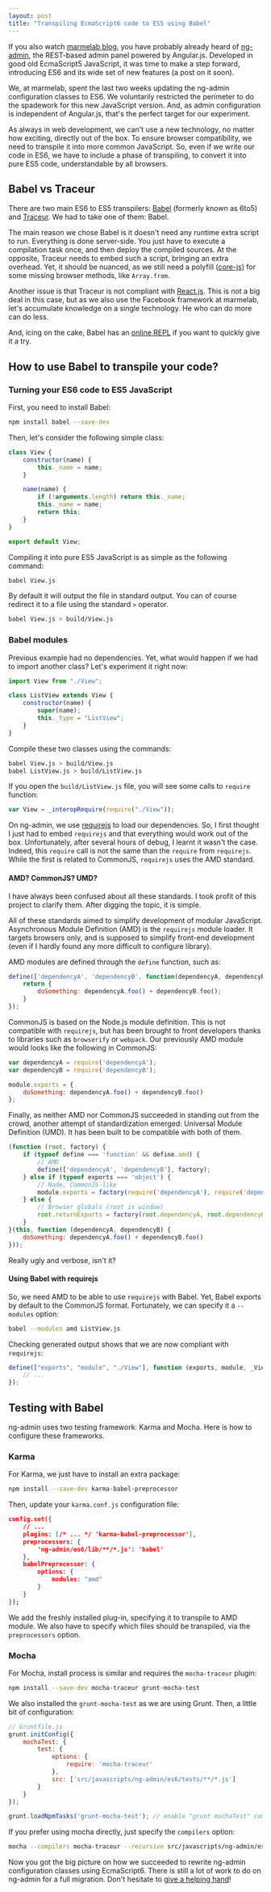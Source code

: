 ```yaml
---
layout: post
title: "Transpiling EcmaScript6 code to ES5 using Babel"
---
```


If you also watch [marmelab blog](http://marmelab.com/en/), you have probably already heard of [ng-admin](https://github.com/marmelab/ng-admin), the REST-based admin panel powered by Angular.js. Developed in good old EcmaScript5 JavaScript, it was time to make a step forward, introducing ES6 and its wide set of new features (a post on it soon).

We, at marmelab, spent the last two weeks updating the ng-admin configuration classes to ES6. We voluntarily restricted the perimeter to do the spadework for this new JavaScript version. And, as admin configuration is independent of Angular.js, that's the perfect target for our experiment.

As always in web development, we can't use a new technology, no matter how exciting, directly out of the box. To ensure browser compatibility, we need to transpile it into more common JavaScript. So, even if we write our code in ES6, we have to include a phase of transpiling, to convert it into pure ES5 code, understandable by all browsers.

## Babel vs Traceur

There are two main ES6 to ES5 transpilers: [Babel](http://babeljs.io/) (formerly known as 6to5) and [Traceur](https://github.com/google/traceur-compiler). We had to take one of them: Babel.

The main reason we chose Babel is it doesn't need any runtime extra script to run. Everything is done server-side. You just have to execute a compilation task once, and then deploy the compiled sources. At the opposite, Traceur needs to embed such a script, bringing an extra overhead. Yet, it should be nuanced, as we still need a polyfill ([core-js](https://github.com/zloirock/core-js)) for some missing browser methods, like `Array.from`. 

Another issue is that Traceur is not compliant with [React.js](http://facebook.github.io/react/). This is not a big deal in this case, but as we also use the Facebook framework at marmelab, let's accumulate knowledge on a single technology. He who can do more can do less.

And, icing on the cake, Babel has an [online REPL](https://babeljs.io/repl/) if you want to quickly give it a try.

## How to use Babel to transpile your code?

### Turning your ES6 code to ES5 JavaScript

First, you need to install Babel:

``` sh
npm install babel --save-dev
```

Then, let's consider the following simple class:

``` js
class View {
	constructor(name) {
		this._name = name;
	}

	name(name) {
		if (!arguments.length) return this._name;
		this._name = name;
		return this;
	}
}

export default View;
```

Compiling it into pure ES5 JavaScript is as simple as the following command:

``` sh
babel View.js
```

By default it will output the file in standard output. You can of course redirect it to a file using the standard `>` operator.

``` sh
babel View.js > build/View.js
```

### Babel modules

Previous example had no dependencies. Yet, what would happen if we had to import another class? Let's experiment it right now:

``` js
import View from "./View";

class ListView extends View {
	constructor(name) {
		super(name);
		this._type = "ListView";
	}
}
```

Compile these two classes using the commands:

``` sh
babel View.js > build/View.js
babel ListView.js > build/ListView.js
```

If you open the `build/ListView.js` file, you will see some calls to `require` function:

``` js
var View = _interopRequire(require("./View"));
```

On ng-admin, we use [requirejs](http://requirejs.org/) to load our dependencies. So, I first thought I just had to embed `requirejs` and that everything would work out of the box. Unfortunately, after several hours of debug, I learnt it wasn't the case. Indeed, this `require` call is not the same than the `require` from `requirejs`. While the first is related to CommonJS, `requirejs` uses the AMD standard. 

#### AMD? CommonJS? UMD?

I have always been confused about all these standards. I took profit of this project to clarify them. After digging the topic, it is simple.

All of these standards aimed to simplify development of modular JavaScript. Asynchronous Module Definition (AMD) is the `requirejs` module loader. It targets browsers only, and is supposed to simplify front-end development (even if I hardly found any more difficult to configure library).

AMD modules are defined through the `define` function, such as:

``` js
define(['dependencyA', 'dependencyB', function(dependencyA, dependencyB) {
	return {
		doSomething: dependencyA.foo() + dependencyB.foo();
	}
});
```

CommonJS is based on the Node.js module definition. This is not compatible with `requirejs`, but has been brought to front developers thanks to libraries such as `browserify` or `webpack`. Our previously AMD module would looks like the following in CommonJS:

``` js
var dependencyA = require('dependencyA');
var dependencyB = require('dependencyB');

module.exports = {
	doSomething: dependencyA.foo() + dependencyB.foo()
};
```
Finally, as neither AMD nor CommonJS succeeded in standing out from the crowd, another attempt of standardization emerged: Universal Module Definition (UMD). It has been built to be compatible with both of them.

``` js
(function (root, factory) {
    if (typeof define === 'function' && define.amd) {
        // AMD
        define(['dependencyA', 'dependencyB'], factory);
    } else if (typeof exports === 'object') {
        // Node, CommonJS-like
        module.exports = factory(require('dependencyA'), require('dependencyB'));
    } else {
        // Browser globals (root is window)
        root.returnExports = factory(root.dependencyA, root.dependencyB);
    }
}(this, function (dependencyA, dependencyB) {
    doSomething: dependencyA.foo() + dependencyB.foo()
}));
```
Really ugly and verbose, isn't it?

#### Using Babel with requirejs

So, we need AMD to be able to use `requirejs` with Babel. Yet, Babel exports by default to the CommonJS format. Fortunately, we can specify it a `--modules` option:

``` sh
babel --modules amd ListView.js
```

Checking generated output shows that we are now compliant with `requirejs`:

``` js
define(["exports", "module", "./View"], function (exports, module, _View) {
	// ...
});
```

## Testing with Babel

ng-admin uses two testing framework: Karma and Mocha. Here is how to configure these frameworks.

### Karma

For Karma, we just have to install an extra package:

``` sh
npm install --save-dev karma-babel-preprocessor
```

Then, update your `karma.conf.js` configuration file:

``` json
config.set({
	// ...
    plugins: [/* ... */ 'karma-babel-preprocessor'],
    preprocessors: {
        'ng-admin/es6/lib/**/*.js': 'babel'
    },
    babelPreprocessor: {
        options: {
            modules: "amd"
        }
    }
});
```

We add the freshly installed plug-in, specifying it to transpile to AMD module. We also have to specify which files should be transpiled, via the `preprocessors` option.

### Mocha

For Mocha, install process is similar and requires the `mocha-traceur` plugin:

``` sh
npm install --save-dev mocha-traceur grunt-mocha-test
```
We also installed the `grunt-mocha-test` as we are using Grunt. Then, a little bit of configuration:

``` js
// Gruntfile.js
grunt.initConfig({
	mochaTest: {
		test: {
			options: {
				require: 'mocha-traceur'
			},
			src: ['src/javascripts/ng-admin/es6/tests/**/*.js']
		}
	}
});

grunt.loadNpmTasks('grunt-mocha-test'); // enable "grunt mochaTest" command
```
If you prefer using mocha directly, just specify the `compilers` option:

``` sh
mocha --compilers mocha-traceur --recursive src/javascripts/ng-admin/es6/tests/
```
Now you got the big picture on how we succeeded to rewrite ng-admin configuration classes using EcmaScript6. There is still a lot of work to do on ng-admin for a full migration. Don't hesitate to [give a helping hand](https://github.com/marmelab/ng-admin)!
